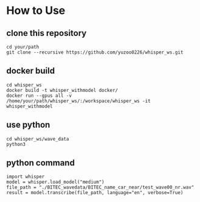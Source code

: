 # How to Use

## clone this repository
```
cd your/path
git clone --recursive https://github.com/yuzoo0226/whisper_ws.git
```

## docker build
```
cd whisper_ws
docker build -t whisper_withmodel docker/
docker run --gpus all -v /home/your/path/whisper_ws/:/workspace/whisper_ws -it whisper_withmodel
```

## use python
```
cd whisper_ws/wave_data
python3
```

## python command
```
import whisper
model = whisper.load_model("medium")
file_path = "./BITEC_wavedata/BITEC_name_car_near/test_wave00_nr.wav"
result = model.transcribe(file_path, language="en", verbose=True)
```